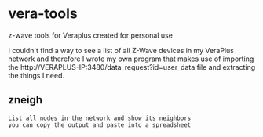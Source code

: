 # vera-tools
z-wave tools for Veraplus created for personal use

I couldn't find a way to see a list of all Z-Wave devices in my VeraPlus network and therefore I wrote my own program that makes use of importing the http://VERAPLUS-IP:3480/data_request?id=user_data file and extracting the things I need.

## zneigh
```Usage: zneigh -H <VERA-IP>
List all nodes in the network and show its neighbors
you can copy the output and paste into a spreadsheet
```
